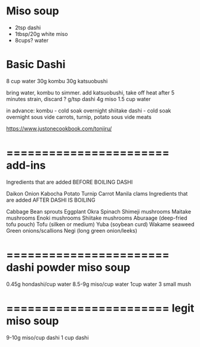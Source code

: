 # Miso soup
- 2tsp dashi
- 1tbsp/20g white miso
- 8cups? water

# Basic Dashi
8 cup water
30g kombu
30g katsuobushi

bring water, kombu to simmer.
add katsuobushi, take off heat
after 5 minutes strain, discard
? g/tsp dashi
4g miso
1.5 cup water

in advance:
kombu - cold soak overnight
shiitake dashi - cold soak overnight
sous vide carrots, turnip, potato
sous vide meats


https://www.justonecookbook.com/tonjiru/






=======================
add-ins
=======================
Ingredients that are added BEFORE BOILING DASHI

Daikon
Onion
Kabocha
Potato
Turnip
Carrot
Manila clams
Ingredients that are added AFTER DASHI IS BOILING

Cabbage
Bean sprouts
Eggplant
Okra
Spinach
Shimeji mushrooms
Maitake mushrooms
Enoki mushrooms
Shiitake mushrooms
Aburaage (deep-fried tofu pouch)
Tofu (silken or medium)
Yuba (soybean curd)
Wakame seaweed
Green onions/scallions
Negi (long green onion/leeks)

=======================
dashi powder miso soup
=======================
0.45g hondashi/cup water
8.5-9g miso/cup water
1cup water
3 small mush



=======================
legit miso soup
=======================
9-10g miso/cup dashi
1 cup dashi




